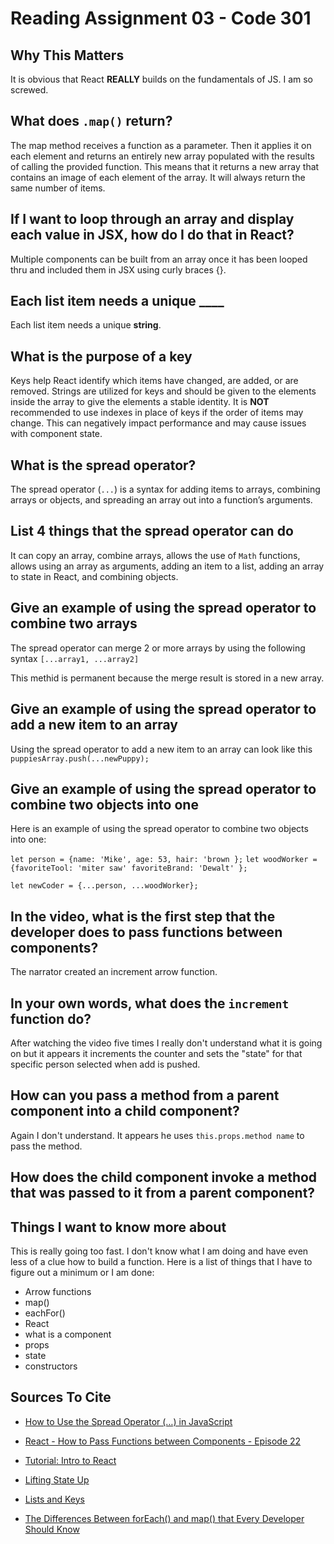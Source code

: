 # Reading Assignment 03 - Code 301

## Why This Matters

It is obvious that React **REALLY** builds on the fundamentals of JS. I am so screwed.

## What does `.map()` return?

The map method receives a function as a parameter. Then it applies it on each element and returns an entirely new array populated with the results of calling the provided function. This means that it returns a new array that contains an image of each element of the array. It will always return the same number of items.

## If I want to loop through an array and display each value in JSX, how do I do that in React?

Multiple components can be built from an array once it has been looped thru and included them in JSX using curly braces {}.

## Each list item needs a unique ____

Each list item needs a unique **string**.

## What is the purpose of a key

Keys help React identify which items have changed, are added, or are removed. Strings are utilized for keys and should be given to the elements inside the array to give the elements a stable identity. It is **NOT** recommended to use indexes in place of keys if the order of items may change. This can negatively impact performance and may cause issues with component state.

## What is the spread operator?

The spread operator (`...`) is a syntax for adding items to arrays, combining arrays or objects, and spreading an array out into a function’s arguments.

## List 4 things that the spread operator can do

It can copy an array, combine arrays, allows the use of `Math` functions, allows using an array as arguments, adding an item to a list, adding an array to state in React, and combining objects.

## Give an example of using the spread operator to combine two arrays

The spread operator can merge 2 or more arrays by using the following syntax
`[...array1, ...array2]`

This methid is permanent because the merge result is stored in a new array.

## Give an example of using the spread operator to add a new item to an array

Using the spread operator to add a new item to an array can look like this
`puppiesArray.push(...newPuppy);`

## Give an example of using the spread operator to combine two objects into one

Here is an example of using the spread operator to combine two objects into one:

`let person = {name: 'Mike', age: 53, hair: 'brown };`
`let woodWorker = {favoriteTool: 'miter saw' favoriteBrand: 'Dewalt' };`

`let newCoder = {...person, ...woodWorker};`

## In the video, what is the first step that the developer does to pass functions between components?

The narrator created an increment arrow function.

## In your own words, what does the `increment` function do?

After watching the video five times I really don't understand what it is going on but it appears it increments the counter and sets the "state" for that specific person selected when add is pushed.

## How can you pass a method from a parent component into a child component?

Again I don't understand. It appears he uses `this.props.method name` to pass the method.

## How does the child component invoke a method that was passed to it from a parent component?

## Things I want to know more about

This is really going too fast. I don't know what I am doing and have even less of a clue how to build a function. Here is a list of things that I have to figure out a minimum or I am done:

- Arrow functions
- map()
- eachFor()
- React
- what is a component
- props
- state
- constructors

## Sources To Cite

- [How to Use the Spread Operator (…) in JavaScript](https://medium.com/coding-at-dawn/how-to-use-the-spread-operator-in-javascript-b9e4a8b06fab)

- [React - How to Pass Functions between Components - Episode 22](https://www.youtube.com/watch?v=c05OL7XbwXU)

- [Tutorial: Intro to React](https://reactjs.org/tutorial/tutorial.html)

- [Lifting State Up](https://reactjs.org/docs/lifting-state-up.html)

- [Lists and Keys](https://reactjs.org/docs/lists-and-keys.html)

- [The Differences Between forEach() and map() that Every Developer Should Know](https://www.freecodecamp.org/news/4-main-differences-between-foreach-and-map/)
